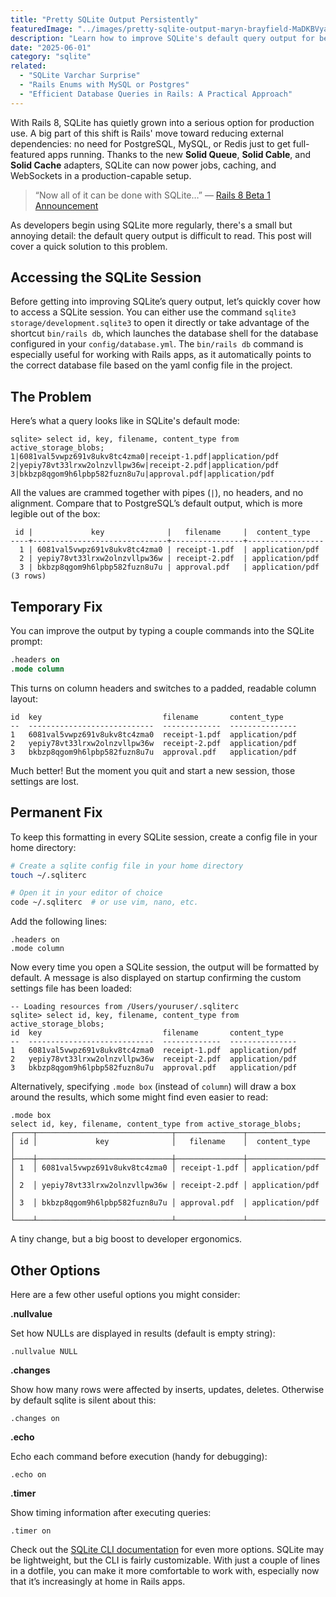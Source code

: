 ```yaml
---
title: "Pretty SQLite Output Persistently"
featuredImage: "../images/pretty-sqlite-output-maryn-brayfield-MaDKBVyaVOY-unsplash.jpg"
description: "Learn how to improve SQLite's default query output for better readability in Rails 8, where SQLite is now a serious option for production apps thanks to Solid Queue, Solid Cable, and Solid Cache."
date: "2025-06-01"
category: "sqlite"
related:
  - "SQLite Varchar Surprise"
  - "Rails Enums with MySQL or Postgres"
  - "Efficient Database Queries in Rails: A Practical Approach"
---
```


With Rails 8, SQLite has quietly grown into a serious option for production use. A big part of this shift is Rails' move toward reducing external dependencies: no need for PostgreSQL, MySQL, or Redis just to get full-featured apps running. Thanks to the new **Solid Queue**, **Solid Cable**, and **Solid Cache** adapters, SQLite can now power jobs, caching, and WebSockets in a production-capable setup.

> “Now all of it can be done with SQLite…”
> — [Rails 8 Beta 1 Announcement](https://rubyonrails.org/2024/9/27/rails-8-beta1-no-paas-required)

As developers begin using SQLite more regularly, there's a small but annoying detail: the default query output is difficult to read. This post will cover a quick solution to this problem.

## Accessing the SQLite Session

Before getting into improving SQLite’s query output, let’s quickly cover how to access a SQLite session. You can either use the command `sqlite3 storage/development.sqlite3` to open it directly or take advantage of the shortcut `bin/rails db`, which launches the database shell for the database configured in your `config/database.yml`. The `bin/rails db` command is especially useful for working with Rails apps, as it automatically points to the correct database file based on the yaml config file in the project.

## The Problem

Here’s what a query looks like in SQLite's default mode:

```
sqlite> select id, key, filename, content_type from active_storage_blobs;
1|6081val5vwpz691v8ukv8tc4zma0|receipt-1.pdf|application/pdf
2|yepiy78vt33lrxw2olnzvllpw36w|receipt-2.pdf|application/pdf
3|bkbzp8qgom9h6lpbp582fuzn8u7u|approval.pdf|application/pdf
```

All the values are crammed together with pipes (`|`), no headers, and no alignment. Compare that to PostgreSQL’s default output, which is more legible out of the box:

```
 id |             key              |   filename     |  content_type
----+------------------------------+----------------+-----------------
  1 | 6081val5vwpz691v8ukv8tc4zma0 | receipt-1.pdf  | application/pdf
  2 | yepiy78vt33lrxw2olnzvllpw36w | receipt-2.pdf  | application/pdf
  3 | bkbzp8qgom9h6lpbp582fuzn8u7u | approval.pdf   | application/pdf
(3 rows)
```

## Temporary Fix

You can improve the output by typing a couple commands into the SQLite prompt:

```sql
.headers on
.mode column
```

This turns on column headers and switches to a padded, readable column layout:

```
id  key                           filename       content_type
--  ----------------------------  -------------  ---------------
1   6081val5vwpz691v8ukv8tc4zma0  receipt-1.pdf  application/pdf
2   yepiy78vt33lrxw2olnzvllpw36w  receipt-2.pdf  application/pdf
3   bkbzp8qgom9h6lpbp582fuzn8u7u  approval.pdf   application/pdf
```

Much better! But the moment you quit and start a new session, those settings are lost.

## Permanent Fix

To keep this formatting in every SQLite session, create a config file in your home directory:

```bash
# Create a sqlite config file in your home directory
touch ~/.sqliterc

# Open it in your editor of choice
code ~/.sqliterc  # or use vim, nano, etc.
```

Add the following lines:

```
.headers on
.mode column
```

Now every time you open a SQLite session, the output will be formatted by default. A message is also displayed on startup confirming the custom settings file has been loaded:

```
-- Loading resources from /Users/youruser/.sqliterc
sqlite> select id, key, filename, content_type from active_storage_blobs;
id  key                           filename       content_type
--  ----------------------------  -------------  ---------------
1   6081val5vwpz691v8ukv8tc4zma0  receipt-1.pdf  application/pdf
2   yepiy78vt33lrxw2olnzvllpw36w  receipt-2.pdf  application/pdf
3   bkbzp8qgom9h6lpbp582fuzn8u7u  approval.pdf   application/pdf
```

Alternatively, specifying `.mode box` (instead of `column`) will draw a box around the results, which some might find even easier to read:

```
.mode box
select id, key, filename, content_type from active_storage_blobs;
┌────┬──────────────────────────────┬───────────────┬─────────────────┐
│ id │             key              │   filename    │  content_type   │
├────┼──────────────────────────────┼───────────────┼─────────────────┤
│ 1  │ 6081val5vwpz691v8ukv8tc4zma0 │ receipt-1.pdf │ application/pdf │
│ 2  │ yepiy78vt33lrxw2olnzvllpw36w │ receipt-2.pdf │ application/pdf │
│ 3  │ bkbzp8qgom9h6lpbp582fuzn8u7u │ approval.pdf  │ application/pdf │
└────┴──────────────────────────────┴───────────────┴─────────────────┘
```

A tiny change, but a big boost to developer ergonomics.

## Other Options

Here are a few other useful options you might consider:

**.nullvalue**

Set how NULLs are displayed in results (default is empty string):

```
.nullvalue NULL
```

**.changes**

Show how many rows were affected by inserts, updates, deletes. Otherwise by default sqlite is silent about this:

```
.changes on
```

**.echo**

Echo each command before execution (handy for debugging):

```
.echo on
```

**.timer**

Show timing information after executing queries:

```
.timer on
```

Check out the [SQLite CLI documentation](https://sqlite.org/cli.html) for even more options. SQLite may be lightweight, but the CLI is fairly customizable. With just a couple of lines in a dotfile, you can make it more comfortable to work with, especially now that it’s increasingly at home in Rails apps.
